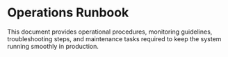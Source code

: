 # Operations Runbook

This document provides operational procedures, monitoring guidelines, troubleshooting steps, and maintenance tasks required to keep the system running smoothly in production.